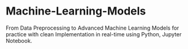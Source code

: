 # Machine-Learning-Models
From Data Preprocessing to Advanced Machine Learning Models for practice with clean Implementation in real-time using Python, Jupyter Notebook.
